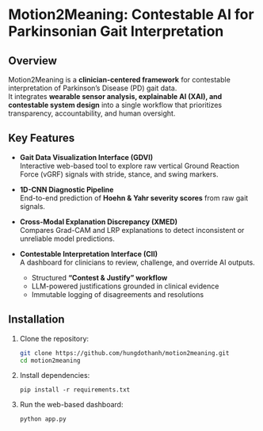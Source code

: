 # Motion2Meaning: Contestable AI for Parkinsonian Gait Interpretation

## Overview
Motion2Meaning is a **clinician-centered framework** for contestable interpretation of Parkinson’s Disease (PD) gait data.  
It integrates **wearable sensor analysis, explainable AI (XAI), and contestable system design** into a single workflow that prioritizes transparency, accountability, and human oversight.


## Key Features
- **Gait Data Visualization Interface (GDVI)**  
  Interactive web-based tool to explore raw vertical Ground Reaction Force (vGRF) signals with stride, stance, and swing markers.

- **1D-CNN Diagnostic Pipeline**  
  End-to-end prediction of **Hoehn & Yahr severity scores** from raw gait signals.

- **Cross-Modal Explanation Discrepancy (XMED)**  
  Compares Grad-CAM and LRP explanations to detect inconsistent or unreliable model predictions.

- **Contestable Interpretation Interface (CII)**  
  A dashboard for clinicians to review, challenge, and override AI outputs.  
  - Structured **“Contest & Justify” workflow**  
  - LLM-powered justifications grounded in clinical evidence  
  - Immutable logging of disagreements and resolutions  

## Installation
1. Clone the repository:
   ```bash
   git clone https://github.com/hungdothanh/motion2meaning.git
   cd motion2meaning
   ```
2. Install dependencies:
   ```
   pip install -r requirements.txt
   ```

4. Run the web-based dashboard:
   ```
   python app.py
   ```
